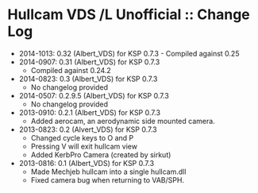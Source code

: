 # Hullcam VDS /L Unofficial :: Change Log

* 2014-1013: 0.32 (Albert_VDS) for KSP 0.7.3
		- Compiled against 0.25
* 2014-0907: 0.31 (Albert_VDS) for KSP 0.7.3
	+ Compiled against 0.24.2
* 2014-0823: 0.3 (Albert_VDS) for KSP 0.7.3
	+ No changelog provided
* 2014-0507: 0.2.9.5 (Albert_VDS) for KSP 0.7.3
	+ No changelog provided
* 2013-0910: 0.2.1 (Albert_VDS) for KSP 0.7.3
	+ Added aerocam, an aerodynamic side mounted camera.
* 2013-0823: 0.2 (Alvert_VDS) for KSP 0.7.3
	+ Changed cycle keys to O and P
	+ Pressing V will exit hullcam view
	+ Added KerbPro Camera (created by sirkut)
* 2013-0816: 0.1 (Albert_VDS) for KSP 0.7.3
	+ Made Mechjeb hullcam into a single hullcam.dll
	+ Fixed camera bug when returning to VAB/SPH.
